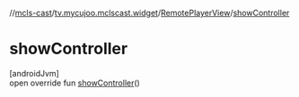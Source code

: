 //[mcls-cast](../../../index.md)/[tv.mycujoo.mclscast.widget](../index.md)/[RemotePlayerView](index.md)/[showController](show-controller.md)

# showController

[androidJvm]\
open override fun [showController](show-controller.md)()
